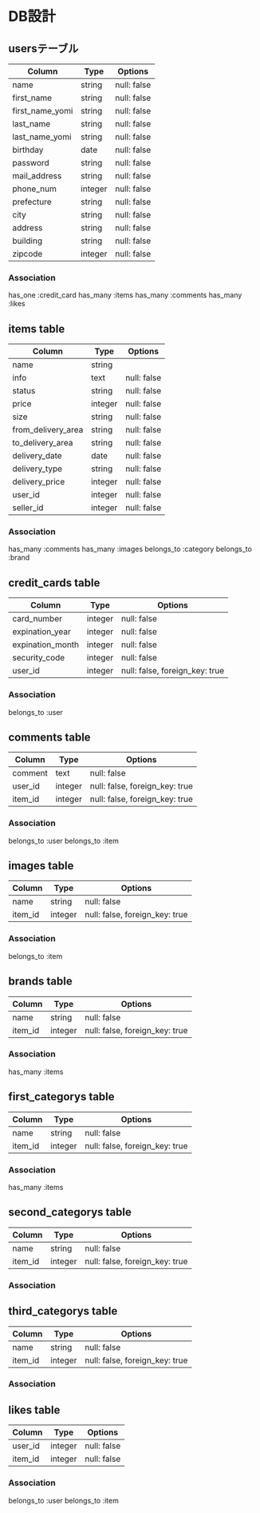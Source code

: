 # DB設計
## usersテーブル
|Column|Type|Options|
|------|----|-------|
|name|string|null: false|
|first_name|string|null: false|
|first_name_yomi|string|null: false|
|last_name|string|null: false|
|last_name_yomi|string|null: false|
|birthday|date|null: false|
|password|string|null: false|
|mail_address|string|null: false|
|phone_num|integer|null: false|
|prefecture|string|null: false|
|city|string|null: false|
|address|string|null: false|
|building|string|null: false|
|zipcode|integer|null: false|
### Association
has_one :credit_card
has_many :items
has_many :comments
has_many :likes

## items table
|Column|Type|Options|
|------|----|-------|
|name|string||null: false|
|info|text|null: false|
|status|string|null: false|
|price|integer|null: false|
|size|string|null: false|
|from_delivery_area|string|null: false|
|to_delivery_area|string|null: false|
|delivery_date|date|null: false|
|delivery_type|string|null: false|
|delivery_price|integer|null: false|
|user_id|integer|null: false|
|seller_id|integer|null: false|
### Association
has_many :comments
has_many :images
belongs_to :category
belongs_to :brand

## credit_cards table
|Column|Type|Options|
|------|----|-------|
|card_number|integer|null: false|
|expination_year|integer|null: false|
|expination_month|integer|null: false|
|security_code|integer|null: false|
|user_id|integer|null: false, foreign_key: true|
### Association
belongs_to :user

## comments table
|Column|Type|Options|
|------|----|-------|
|comment|text|null: false|
|user_id|integer|null: false, foreign_key: true|
|item_id|integer|null: false, foreign_key: true|
### Association
belongs_to :user
belongs_to :item

## images table
|Column|Type|Options|
|------|----|-------|
|name|string|null: false|
|item_id|integer|null: false, foreign_key: true|
### Association
belongs_to :item

## brands table
|Column|Type|Options|
|------|----|-------|
|name|string|null: false|
|item_id|integer|null: false, foreign_key: true|
### Association
has_many :items

## first_categorys table
|Column|Type|Options|
|------|----|-------|
|name|string|null: false|
|item_id|integer|null: false, foreign_key: true|
### Association
has_many :items

## second_categorys table
|Column|Type|Options|
|------|----|-------|
|name|string|null: false|
|item_id|integer|null: false, foreign_key: true|
### Association

## third_categorys table
|Column|Type|Options|
|------|----|-------|
|name|string|null: false|
|item_id|integer|null: false, foreign_key: true|
### Association

## likes table
|Column|Type|Options|
|------|----|-------|
|user_id|integer|null: false|
|item_id|integer|null: false|
### Association
belongs_to :user
belongs_to :item